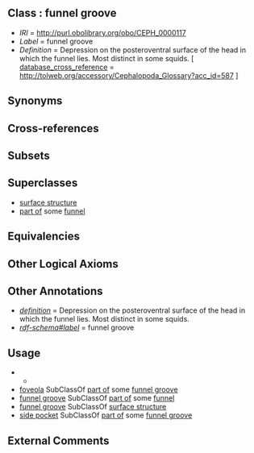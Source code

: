 
## Class : funnel groove

 * *IRI* = http://purl.obolibrary.org/obo/CEPH_0000117
 * *Label* = funnel groove
 * *Definition* = Depression on the posteroventral surface of the head in which the funnel lies. Most distinct in some squids. [ [database_cross_reference](../../ef/oboInOwl#hasDbXref.md) = http://tolweb.org/accessory/Cephalopoda_Glossary?acc_id=587 ]

## Synonyms


## Cross-references


## Subsets


## Superclasses

 * [surface structure](../../UBERON/02/UBERON_0003102.md)
 * [part of](../../BFO/50/BFO_0000050.md) some [funnel](../../CEPH/16/CEPH_0000116.md)

## Equivalencies


## Other Logical Axioms


## Other Annotations

 * *[definition](../../IAO/15/IAO_0000115.md)* = Depression on the posteroventral surface of the head in which the funnel lies. Most distinct in some squids.
 * *[rdf-schema#label](../../el/rdf-schema#label.md)* = funnel groove

## Usage

 * -
 * [foveola](../../CEPH/14/CEPH_0000114.md) SubClassOf [part of](../../BFO/50/BFO_0000050.md) some [funnel groove](../../CEPH/17/CEPH_0000117.md)
 * [funnel groove](../../CEPH/17/CEPH_0000117.md) SubClassOf [part of](../../BFO/50/BFO_0000050.md) some [funnel](../../CEPH/16/CEPH_0000116.md)
 * [funnel groove](../../CEPH/17/CEPH_0000117.md) SubClassOf [surface structure](../../UBERON/02/UBERON_0003102.md)
 * [side pocket](../../CEPH/30/CEPH_0000230.md) SubClassOf [part of](../../BFO/50/BFO_0000050.md) some [funnel groove](../../CEPH/17/CEPH_0000117.md)

## External Comments

